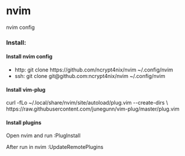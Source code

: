 # nvim
nvim config

<h3>Install:</h3>
<h4>Install nvim config</h4>
<ul>
<li>http: git clone https://github.com/ncrypt4nix/nvim ~/.config/nvim</li>
<li>ssh: git clone git@github.com:ncrypt4nix/nvim ~/.config/nvim</li>
</ul>
<h4>Install vim-plug</h4>
<p>curl -fLo ~/.local/share/nvim/site/autoload/plug.vim --create-dirs \ <br />
    https://raw.githubusercontent.com/junegunn/vim-plug/master/plug.vim </p>
<h4>Install plugins</h4>
<p>Open nvim and run :PlugInstall </p>
<p>After run in nvim :UpdateRemotePlugins</p>
